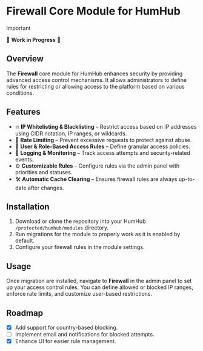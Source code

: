 # Firewall Core Module for HumHub

> [!IMPORTANT]
> 🚧 **Work in Progress** 🚧

## Overview
The **Firewall** core module for HumHub enhances security by providing advanced access control mechanisms. It allows administrators to define rules for restricting or allowing access to the platform based on various conditions.

## Features
- 🔥 **IP Whitelisting & Blacklisting** – Restrict access based on IP addresses using CIDR notation, IP ranges, or wildcards.
- 🔄 **Rate Limiting** – Prevent excessive requests to protect against abuse.
- 🔐 **User & Role-Based Access Rules** – Define granular access policies.
- 📜 **Logging & Monitoring** – Track access attempts and security-related events.
- ⚙️ **Customizable Rules** – Configure rules via the admin panel with priorities and statuses.
- 🛠 **Automatic Cache Clearing** – Ensures firewall rules are always up-to-date after changes.

## Installation
1. Download or clone the repository into your HumHub `/protected/humhub/modules` directory.
2. Run migrations for the module to properly work as it is enabled by default.
3. Configure your firewall rules in the module settings.

## Usage
Once migration are installed, navigate to **Firewall** in the admin panel to set up your access control rules. You can define allowed or blocked IP ranges, enforce rate limits, and customize user-based restrictions.

## Roadmap
- [x] Add support for country-based blocking.
- [ ] Implement email and notifications for blocked attempts.
- [x] Enhance UI for easier rule management.
